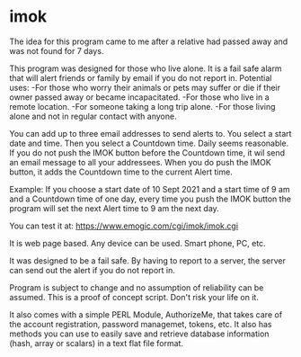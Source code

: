 # imok

The idea for this program came to me after a relative had passed away and was not found for 7 days.

This program was designed for those who live alone.
It is a fail safe alarm that will alert friends or family by email if you do not report in.
Potential uses:
-For those who worry their animals or pets may suffer or die if their owner passed away or became incapacitated. 
-For those who live in a remote location.
-For someone taking a long trip alone.
-For those living alone and not in regular contact with anyone.

You can add up to three email addresses to send alerts to.
You select a start date and time. Then you select a Countdown time. Daily seems reasonable.
If you do not push the IMOK button before the Countdown time, it wil send an email message to all your addressees.
When you do push the IMOK button, it adds the Countdown time to the current Alert time.

Example: If you choose a start date of 10 Sept 2021 and a start time of 9 am and a Countdown time of one day, every time you push the IMOK button the program will set the next Alert time to 9 am the next day. 

You can test it at:
https://www.emogic.com/cgi/imok/imok.cgi

It is web page based. Any device can be used. Smart phone, PC, etc.

It was designed to be a fail safe. By having to report to a server, the server can send out the alert if you do not report in.

Program is subject to change and no assumption of reliability can be assumed.
This is a proof of concept script. Don't risk your life on it.

It also comes with a simple PERL Module, AuthorizeMe, that takes care of the account registration, password managemet, tokens, etc.
It also has methods you can use to easily save and retrieve database information (hash, array or scalars) in a text flat file format.
